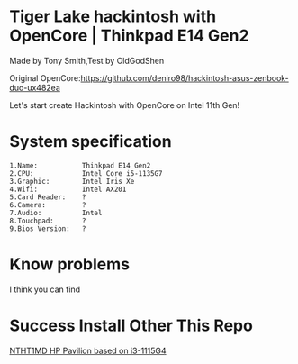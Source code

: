 # Tiger Lake hackintosh with OpenCore | Thinkpad E14 Gen2

Made by Tony Smith,Test by OldGodShen

Original OpenCore:https://github.com/deniro98/hackintosh-asus-zenbook-duo-ux482ea

Let's start create Hackintosh with OpenCore on Intel 11th Gen!

# System specification

    1.Name:           Thinkpad E14 Gen2
    2.CPU:            Intel Core i5-1135G7
    3.Graphic:        Intel Iris Xe
    4.Wifi:           Intel AX201
    5.Card Reader:    ?
    6.Camera:         ?
    7.Audio:          Intel
    8.Touchpad:       ?
    9.Bios Version:   ?

# Know problems

I think you can find

# Success Install Other This Repo

[NTHT1MD HP Pavilion based on i3-1115G4](https://github.com/NTHT1MD/Hackintosh_Opencore_HP-Pavilion-X360-dw1016TU-i3)
